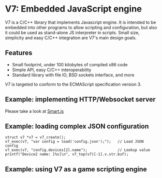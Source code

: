 V7: Embedded JavaScript engine
==============================

V7 is a C/C++ library that implements Javascript engine. It is intended
to be embedded into other programs to allow scripting and configuration,
but also it could be used as stand-alone JS interpreter in scripts.
Small size, simplicity and easy C/C++ integration are V7's main design goals.

## Features
- Small footprint, under 100 kilobytes of compiled x86 code
- Simple API, easy C/C++ interoperability
- Standard library with file IO, BSD sockets interface, and more

V7 is targeted to conform to the ECMAScript specification version 3.

## Example: implementing HTTP/Websocket server

Please take a look at [Smart.js](https://github.com/cesanta/Smart.js)

## Example: loading complex JSON configuration

    struct v7 *v7 = v7_create();
    v7_exec(v7, "var config = load('config.json');");   // Load JSON config
    v7_exec(v7, "config.devices[2].name");              // Lookup value
    printf("Device2 name: [%s]\n", v7_top(v7)[-1].v.str.buf);

## Example: using V7 as a game scripting engine

